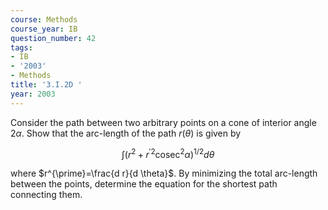 ```yaml
---
course: Methods
course_year: IB
question_number: 42
tags:
- IB
- '2003'
- Methods
title: '3.I.2D '
year: 2003
---
```



Consider the path between two arbitrary points on a cone of interior angle $2 \alpha$. Show that the arc-length of the path $r(\theta)$ is given by

$$\int\left(r^{2}+r^{\prime 2} \operatorname{cosec}^{2} \alpha\right)^{1 / 2} d \theta$$

where $r^{\prime}=\frac{d r}{d \theta}$. By minimizing the total arc-length between the points, determine the equation for the shortest path connecting them.